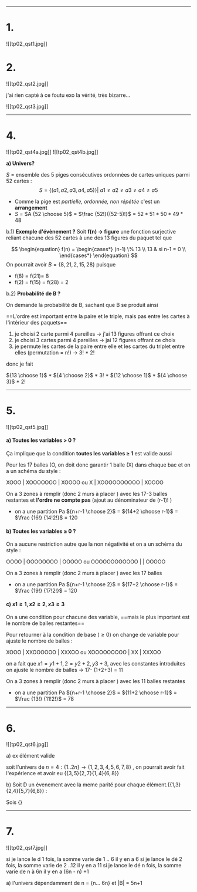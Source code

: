 
----
# 1. 
![[tp02_qst1.jpg]]

# 2.

![[tp02_qst2.jpg]]

j'ai rien capté à ce foutu exo la vérité, très bizarre...


![[tp02_qst3.jpg]]



---
# 4. 

![[tp02_qst4a.jpg]]
![[tp02_qst4b.jpg]]

**a)  Univers?**

$S$ = ensemble des 5 piges consécutives ordonnées de cartes uniques parmi 52 cartes : $$S = \{ (a1,a2,a3,a4,a5) \} | \ a1 \neq a2 \neq a3 \neq a4 \neq a5 $$
- Comme la pige est *partielle, ordonnée, non répétée* c'est un **arrangement** 
- $S$  = $A {52 \choose 5}$  = $\frac {52!}{(52-5)!}$ = $52 * 51 * 50 * 49 * 48$

b.1) **Exemple d'évènement ?**
Soit **f(n) $\rightarrow$ figure** une fonction surjective reliant chacune des 52 cartes à une des 13 figures du paquet tel que

$$
\begin{equation}
    f(n) =
    \begin{cases*}
	    (n-1) \% 13  \\
	      13        & si n-1 = 0 \\
    \end{cases*}
  \end{equation}
$$
On pourrait avoir $B =\{8, 21, 2,15,28\}$
puisque 
- f(8)  = f(21)= 8
- f(2) = f(15) = f(28) = 2

b.2) **Probabilité de B ?**

On demande la probabilité de B, sachant que B se produit ainsi 

==L'ordre est important entre la paire et le triple, mais pas entre les cartes à l'intérieur des paquets==
1) je choisi 2 carte parmi 4 pareilles -> j'ai 13 figures offrant ce choix
2) je choisi 3 cartes parmi 4 pareilles -> jai 12 figures offrant ce choix
3) je permute les cartes de la paire entre elle et les cartes du triplet entre elles (permutation = n!) -> 3! * 2!

donc je fait

${13 \choose 1}$ * ${4 \choose 2}$ * 3! * ${12 \choose 1}$ * ${4 \choose 3}$ * 2!

---
# 5.

![[tp02_qst5.jpg]]

#### a)  Toutes les variables $>$ 0 ?

Ça implique que la condition **toutes les variables $\geq$ 1** est valide aussi

Pour les 17 balles (O, on doit donc garantir 1 balle (X) dans chaque bac  et on a un schéma du style :

XOOO | XOOOOOOO | XOOOO ou
X | XOOOOOOOOOO | XOOOO

On a 3 zones à remplir (donc 2 murs à placer ) avec les 17-3 balles restantes et **l'ordre ne compte pas** (ajout au dénominateur de (r-1)! )
- on a une partition Pa ${n+r-1 \choose 2}$ = ${14+2 \choose r-1}$ = $\frac {16!} {14!2!}$ = 120

#### b)  Toutes les variables $\geq$ 0 ?

On a aucune restriction autre que la non négativité et on a un schéma du style :

OOOO | OOOOOOOO | OOOOO ou
OOOOOOOOOOOO |  | OOOOO

On a 3 zones à remplir (donc 2 murs à placer ) avec les 17 balles
- on a une partition Pa ${n+r-1 \choose 2}$ = ${17+2 \choose r-1}$ = $\frac {19!} {17!2!}$ = 120

#### c) $x1 \geq 1, x2 \geq 2, x3 \geq 3$

On a une condition pour chacune des variable, ==mais le plus important est le nombre de balles restantes==

Pour retourner à la condition de base ($\geq 0$) on change de variable pour ajuste le nombre de balles :

XOOO | XXOOOOOO | XXXOO ou
XOOOOOOOOO | XX | XXXOO

on a fait que $x1 = y1 + 1, 2 = y2 + 2, y3 + 3$, avec les constantes introduites on ajuste le nombre de balles -> 17- (1+2+3) = 11

On a 3 zones à remplir (donc 2 murs à placer ) avec les 11 balles restantes
- on a une partition Pa ${n+r-1 \choose 2}$ = ${11+2 \choose r-1}$ = $\frac {13!} {11!2!}$ = 78

---
# 6.

![[tp02_qst6.jpg]]

a) ex élément valide

soit l'univers de $n =4 : \{1..2n\} \rightarrow \{1,2,3,4,5,6,7,8\}$ , on pourrait avoir fait l'expérience et avoir eu $\{ \{3,5\} \{2,7\} \{1,4\} \{6,8\} \}$

b) Soit D un évenement avec la meme parité pour chaque élément.{{1,3}{2,4}{5,7}{6,8}} : 

Sois {}

---
# 7.

![[tp02_qst7.jpg]]

si je lance le d 1 fois, la somme varie de 1 .. 6 il y en a 6
si je lance le dé 2 fois, la somme varie de 2 ..12 il y en a 11
si je lance le dé n fois, la somme varie de n à 6n il y en a (6n - n) +1

a) l'univers dépendamment de n = {n... 6n} et |B| = 5n+1



